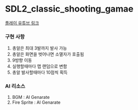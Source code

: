 # SDL2_classic_shooting_gamae

[플레이 유튜브 링크](https://youtu.be/g4MokRiThJw)

### 구현 사항
1. 총알은 최대 3발까지 발사 가능
2. 총알은 화면을 벗어나면 소멸자가 호출됨
3. 9방향 이동
4. 실행할때마다 맵 랜덤으로 변함
5. 총알 발사할때마다 10점씩 획득

### AI 리소스
1. BGM : AI Genarate
2. Fire Sprite : AI Genarate
